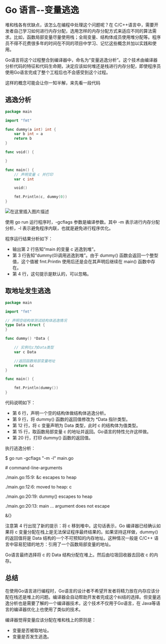 # Go 语言--变量逃逸

堆和栈各有优缺点，该怎么在编程中处理这个问题呢？在 C/C++语言中，需要开发者自己学习如何进行内存分配，选用怎样的内存分配方式来适应不同的算法需求。比如，函数局部变量尽量使用栈；全局变量、结构体成员使用堆分配等。程序员不得不花费很多年的时间在不同的项目中学习、记忆这些概念并加以实践和使用。

Go语言将这个过程整合到编译器中，命名为“变量逃逸分析”。这个技术由编译器分析代码的特征和代码生命期，决定应该如何堆还是栈进行内存分配，即使程序员使用Go语言完成了整个工程后也不会感受到这个过程。  

这样的概念可能会让你一知半解，来先看一段代码

## 逃逸分析

```go
package main

import "fmt"

func dummy(a int) int {
	var b int = a
	return b
}

func void() {

}

func main() {
	// 声明变量 c 并打印
	var c int

	void()

	fmt.Println(c, dummy(0))
}
```

![在这里插入图片描述](https://img-blog.csdnimg.cn/20190917195745407.png?x-oss-process=image/watermark,type_ZmFuZ3poZW5naGVpdGk,shadow_10,text_aHR0cHM6Ly9ibG9nLmNzZG4ubmV0L3dlaXhpbl80MjY3ODUwNw==,size_16,color_FFFFFF,t_70)

使用 go run 运行程序时，-gcflags 参数是编译参数。其中 -m 表示进行内存分配分析，-l 表示避免程序内联，也就是避免进行程序优化。

程序运行结果分析如下：

- 输出第 2 行告知“main 的变量 c 逃逸到堆”。
- 第 3 行告知“dummy(0)调用逃逸到堆”。由于 dummy() 函数会返回一个整型值，这个值被 fmt.Println 使用后还是会在其声明后继续在 main() 函数中存在。
- 第 4 行，这句提示是默认的，可以忽略。

## 取地址发生逃逸

```go
package main

import "fmt"

// 声明空结构体测试结构体逃逸情况
type Data struct {
}

func dummy() *Data {

    // 实例化c为Data类型
    var c Data

    //返回函数局部变量地址
    return &c
}

func main() {

    fmt.Println(dummy())
}
```

代码说明如下：

- 第 6 行，声明一个空的结构体做结构体逃逸分析。
- 第 9 行，将 dummy() 函数的返回值修改为 *Data 指针类型。
- 第 12 行，将 c 变量声明为 Data 类型，此时 c 的结构体为值类型。
- 第 15 行，取函数局部变量 c 的地址并返回。Go语言的特性允许这样做。
- 第 20 行，打印 dummy() 函数的返回值。

执行逃逸分析：

$ go run -gcflags "-m -l" main.go

\# command-line-arguments

./main.go:15:9: &c escapes to heap

./main.go:12:6: moved to heap: c

./main.go:20:19: dummy() escapes to heap

./main.go:20:13: main ... argument does not escape

&{}

注意第 4 行出现了新的提示：将 c 移到堆中。这句话表示，Go 编译器已经确认如果将 c 变量分配在栈上是无法保证程序最终结果的。如果坚持这样做，dummy() 的返回值将是 Data 结构的一个不可预知的内存地址。这种情况一般是 C/C++ 语言中容易犯错的地方：引用了一个函数局部变量的地址。

Go语言最终选择将 c 的 Data 结构分配在堆上。然后由垃圾回收器去回收 c 的内存。

## 总结

在使用Go语言进行编程时，Go语言的设计者不希望开发者将精力放在内存应该分配在栈还是堆上的问题。编译器会自动帮助开发者完成这个纠结的选择。但变量逃逸分析也是需要了解的一个编译器技术，这个技术不仅用于Go语言，在 Java等语言的编译器优化上也使用了类似的技术。

编译器觉得变量应该分配在堆和栈上的原则是：

- 变量是否被取地址。
- 变量是否发生逃逸。